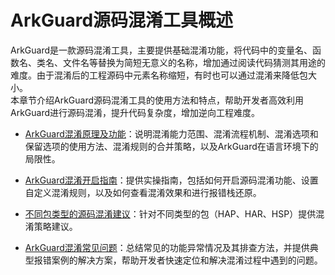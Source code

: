 # ArkGuard源码混淆工具概述

ArkGuard是一款源码混淆工具，主要提供基础混淆功能，将代码中的变量名、函数名、类名、文件名等替换为简短无意义的名称，增加通过阅读代码猜测其用途的难度。由于混淆后的工程源码中元素名称缩短，有时也可以通过混淆来降低包大小。  
本章节介绍ArkGuard源码混淆工具的使用方法和特点，帮助开发者高效利用ArkGuard进行源码混淆，提升代码复杂度，增加逆向工程难度。

- [ArkGuard混淆原理及功能](source-obfuscation.md)：说明混淆能力范围、混淆流程机制、混淆选项和保留选项的使用方法、混淆规则的合并策略，以及ArkGuard在语言环境下的局限性。

- [ArkGuard混淆开启指南](source-obfuscation-guide.md)：提供实操指南，包括如何开启源码混淆功能、设置自定义混淆规则，以及如何查看混淆效果和进行报错栈还原。

- [不同包类型的源码混淆建议](source-obfuscation-practice.md)：针对不同类型的包（HAP、HAR、HSP）提供混淆策略建议。
- [ArkGuard混淆常见问题](source-obfuscation-questions.md)：总结常见的功能异常情况及其排查方法，并提供典型报错案例的解决方案，帮助开发者快速定位和解决混淆过程中遇到的问题。

